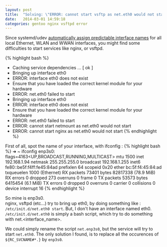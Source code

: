 ```yaml
---
layout: post
title:  "Solving: \"ERROR: cannot start vsftp as net.eth0 would not start\""
date:   2014-03-01 14:59:18
categories: gentoo nginx vsftpd error
---
```


Since systemd/udev [automatically assign predictable interface names][PredictableNetworkInterfaceNames] for all local Ethernet, WLAN and WWAN interfaces, you might find some difficulties to start services like nginx, or vsftpd.

{% highlight bash %}
 * Caching service dependencies ...                                    [ ok ]
 * Bringing up interface eth0
 *   ERROR: interface eth0 does not exist
 *   Ensure that you have loaded the correct kernel module for your hardware
 * ERROR: net.eth0 failed to start
 * Bringing up interface eth0
 *   ERROR: interface eth0 does not exist
 *   Ensure that you have loaded the correct kernel module for your hardware
 * ERROR: net.eth0 failed to start
 * ERROR: cannot start netmount as net.eth0 would not start
 * ERROR: cannot start nginx as net.eth0 would not start
{% endhighlight %}


  
  
First of all, spot the name of your interface, with ifconfig :
{% highlight bash %}
➜  ~  ifconfig
enp3s0: flags=4163<UP,BROADCAST,RUNNING,MULTICAST>  mtu 1500
        inet 192.168.1.94  netmask 255.255.255.0  broadcast 192.168.1.255
        inet6 fe80::be5f:f4ff:fe45:84ad  prefixlen 64  scopeid 0x20<link>
        ether bc:5f:f4:45:84:ad  txqueuelen 1000  (Ethernet)
        RX packets 73401  bytes 82817338 (78.9 MiB)
        RX errors 0  dropped 273  overruns 0  frame 0
        TX packets 53573  bytes 6415454 (6.1 MiB)
        TX errors 0  dropped 0 overruns 0  carrier 0  collisions 0
        device interrupt 16
{% endhighlight %}

So mine is enp3s0.  
nginx, vsftpd (etc...) try to bring up eth0, by doing something like : `/etc/init.d/net.eth0 start`. But, I don't have an interface named eth0.  
`/etc/init.d/net.eth0` is simply a bash script, which try to do something with net.\<interface_name\>.  

We could simply rename the script `net.enp3s0`, but the service will try to start `net.eth0`. The only solution I found, is to replace all the occurences of `${RC_SVCNAME#*.}` by `enp3s0`.

[PredictableNetworkInterfaceNames]: http://www.freedesktop.org/wiki/Software/systemd/PredictableNetworkInterfaceNames/ "Predictable Network Interface Names"
